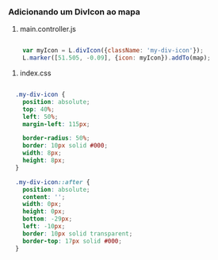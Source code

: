 ### Adicionando um DivIcon ao mapa

1. main.controller.js

```javascript

    var myIcon = L.divIcon({className: 'my-div-icon'});
    L.marker([51.505, -0.09], {icon: myIcon}).addTo(map);
```

1. index.css

```css

  .my-div-icon {
    position: absolute;
    top: 40%;
    left: 50%;
    margin-left: 115px;

    border-radius: 50%;
    border: 10px solid #000;
    width: 8px;
    height: 8px;
  }

  .my-div-icon::after {
    position: absolute;
    content: '';
    width: 0px;
    height: 0px;
    bottom: -29px;
    left: -10px;
    border: 10px solid transparent;
    border-top: 17px solid #000;
  }
```